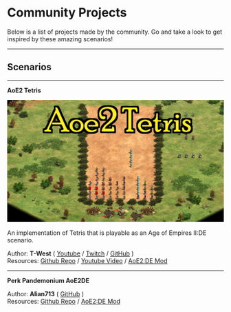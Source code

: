 # Community Projects

Below is a list of projects made by the community. Go and take a look to get inspired by these amazing scenarios!

---

## Scenarios

---

**AoE2 Tetris**

![aoe2-tetris.jpg](../images/community/aoe2-tetris.jpg)

An implementation of Tetris that is playable as an Age of Empires II:DE scenario.

Author: **T-West** (
[Youtube](https://www.youtube.com/c/TWestYT) /
[Twitch](https://www.twitch.tv/twestaoe) /
[GitHub](https://github.com/twestura)
)  
Resources:
[Github Repo](https://github.com/twestura/aoe2tetris) /
[Youtube Video](https://www.youtube.com/shorts/9ZMobR31qdE) /
[AoE2:DE Mod](https://www.ageofempires.com/mods/details/21466/)

---

**Perk Pandemonium AoE2DE**

Author: **Alian713** (
[GitHub](https://github.com/Divy1211)
)  
Resources:
[Github Repo](https://github.com/Divy1211/perk_pandemonium_aoe2de#perk-pandemonium-aoe2de) /
[AoE2:DE Mod](https://www.ageofempires.com/mods/details/19751/)
